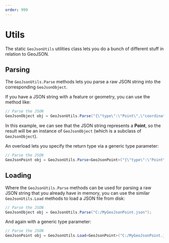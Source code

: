 ```yaml
---
order: 999
---
```


# Utils

The static <code type="Skybrud.Essentials.Maps.GeoJson.GeoJsonUtils">GeoJsonUtils</code> utilities class lets you do a bunch of different stuff in relation to GeoJSON.

## Parsing

The <code method="Skybrud.Essentials.Maps.GeoJson.GeoJsonUtils.Parse">GeoJsonUtils.Parse</code> methods lets you parse a raw JSON string into the corresponding <code type="Skybrud.Essentials.Maps.GeoJson.GeoJsonObject">GeoJsonObject</code>.

If you have a JSON string with a feature or geometry, you can use the method like:

```csharp
// Parse the JSON
GeoJsonObject obj = GeoJsonUtils.Parse("{\"type\":\"Point\",\"coordinates\":[9.536067,55.708116]}");
```

In this example, we can see that the JSON string represents a **Point**, so the result will be an instance of <code type="Skybrud.Essentials.Maps.GeoJson.Geometry.GeoJsonPoint">GeoJsonObject</code> (which is a subclass of <code type="Skybrud.Essentials.Maps.GeoJson.GeoJsonObject">GeoJsonObject</code>).

An overload lets you specify the return type via a generic type parameter:

```csharp
// Parse the JSON
GeoJsonPoint obj = GeoJsonUtils.Parse<GeoJsonPoint>("{\"type\":\"Point\",\"coordinates\":[9.536067,55.708116]}");
```

## Loading

Where the <code method="Skybrud.Essentials.Maps.GeoJson.GeoJsonUtils.Parse">GeoJsonUtils.Parse</code> methods can be used for parsing a raw JSON string that you already have in memory, you can use the similar <code method="Skybrud.Essentials.Maps.GeoJson.GeoJsonUtils.Load">GeoJsonUtils.Load</code> methods to load a JSON file from disk:

```csharp
// Parse the JSON
GeoJsonObject obj = GeoJsonUtils.Parse("C:/MyGeoJsonPoint.json");
```

And again with a generic type parameter:

```csharp
// Parse the JSON
GeoJsonPoint obj = GeoJsonUtils.Load<GeoJsonPoint>("C:/MyGeoJsonPoint.json");
```